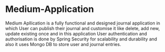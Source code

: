 # Medium-Application
Medium Apllication is a fully functional and designed journal application in which User can publish their journal and customise it like delete, add new, update existing once and in this application User authentication and authorisation is done by Spring Security for scalability and durability and also it uses Mongo DB to store user and journal entries.
